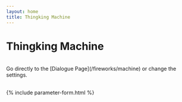 ```yaml
---
layout: home
title: Thingking Machine
---
```

# Thingking Machine

<br>
Go directly to the [Dialogue Page](/fireworks/machine) or change the settings.
<br><br>

{% include parameter-form.html %}
